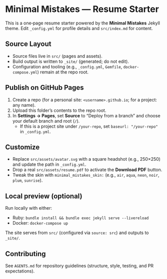 # Minimal Mistakes — Resume Starter

This is a one‑page resume starter powered by the **Minimal Mistakes** Jekyll theme. Edit `_config.yml` for profile details and `src/index.md` for content.

## Source Layout
- Source files live in `src/` (pages and assets).
- Build output is written to `_site/` (generated; do not edit).
- Configuration and tooling (e.g., `_config.yml`, `Gemfile`, `docker-compose.yml`) remain at the repo root.

## Publish on GitHub Pages
1. Create a repo (for a personal site: `<username>.github.io`; for a project: any name).
2. Upload this folder’s contents to the repo root.
3. In **Settings → Pages**, set **Source** to “Deploy from a branch” and choose your default branch and root (`/`).  
   - If this is a project site under `/your-repo`, set `baseurl: "/your-repo"` in `_config.yml`.

## Customize
- Replace `src/assets/avatar.svg` with a square headshot (e.g., 250×250) and update the path in `_config.yml`.
- Drop a real `src/assets/resume.pdf` to activate the **Download PDF** button.
- Tweak the skin with `minimal_mistakes_skin:` (e.g., `air`, `aqua`, `neon`, `noir`, `plum`, `sunrise`).

## Local preview (optional)
Run locally with either:

- Ruby: `bundle install && bundle exec jekyll serve --livereload`
- Docker: `docker-compose up`

The site serves from `src/` (configured via `source: src`) and outputs to `_site/`.

## Contributing
See `AGENTS.md` for repository guidelines (structure, style, testing, and PR expectations).
